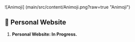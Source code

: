 ![Animoji] (main/src/content/Animoji.png?raw=true "Animoji")
## 👾 Personal Website

1.  **Personal Website: In Progress.**
